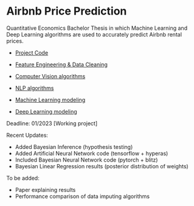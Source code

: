 # Airbnb Price Prediction

Quantitative Economics Bachelor Thesis in which Machine Learning and Deep Learning algorithms are used to accurately predict Airbnb rental prices.

- [Project Code](https://github.com/jose-jaen/Airbnb/blob/main/Project/airbnb_project.py)

- [Feature Engineering & Data Cleaning](https://github.com/jose-jaen/Airbnb/blob/main/Functions/general_functions.py)

- [Computer Vision algorithms](https://github.com/jose-jaen/Airbnb/blob/main/Functions/cv_functions.py)

- [NLP algorithms](https://github.com/jose-jaen/Airbnb/blob/main/Functions/nlp_functions.py)

- [Machine Learning modeling](https://github.com/jose-jaen/Airbnb/blob/main/Functions/ml_models.py)

- [Deep Learning modeling](https://github.com/jose-jaen/Airbnb/blob/main/Functions/dl_models.py)

Deadline: 01/2023 [Working project]

Recent Updates:

- Added Bayesian Inference (hypothesis testing)
- Added Artificial Neural Network code (tensorflow + hyperas)
- Included Bayesian Neural Network code (pytorch + blitz)
- Bayesian Linear Regression results (posterior distribution of weights)

To be added:

- Paper explaining results
- Performance comparison of data imputing algorithms
